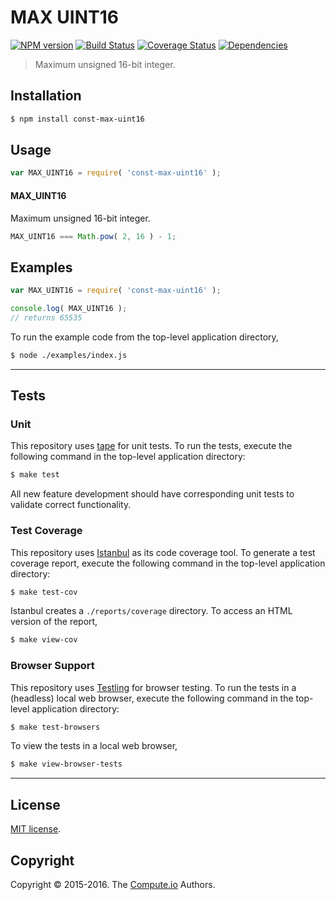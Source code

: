 MAX UINT16
===
[![NPM version][npm-image]][npm-url] [![Build Status][build-image]][build-url] [![Coverage Status][coverage-image]][coverage-url] [![Dependencies][dependencies-image]][dependencies-url]

> Maximum unsigned 16-bit integer.


## Installation

``` bash
$ npm install const-max-uint16
```


## Usage

``` javascript
var MAX_UINT16 = require( 'const-max-uint16' );
```

#### MAX_UINT16

Maximum unsigned 16-bit integer.

``` javascript
MAX_UINT16 === Math.pow( 2, 16 ) - 1;
```


## Examples

``` javascript
var MAX_UINT16 = require( 'const-max-uint16' );

console.log( MAX_UINT16 );
// returns 65535
```

To run the example code from the top-level application directory,

``` bash
$ node ./examples/index.js
```


---
## Tests

### Unit

This repository uses [tape][tape] for unit tests. To run the tests, execute the following command in the top-level application directory:

``` bash
$ make test
```

All new feature development should have corresponding unit tests to validate correct functionality.


### Test Coverage

This repository uses [Istanbul][istanbul] as its code coverage tool. To generate a test coverage report, execute the following command in the top-level application directory:

``` bash
$ make test-cov
```

Istanbul creates a `./reports/coverage` directory. To access an HTML version of the report,

``` bash
$ make view-cov
```


### Browser Support

This repository uses [Testling][testling] for browser testing. To run the tests in a (headless) local web browser, execute the following command in the top-level application directory:

``` bash
$ make test-browsers
```

To view the tests in a local web browser,

``` bash
$ make view-browser-tests
```

<!-- [![browser support][browsers-image]][browsers-url] -->


---
## License

[MIT license](http://opensource.org/licenses/MIT).


## Copyright

Copyright &copy; 2015-2016. The [Compute.io][compute-io] Authors.


[npm-image]: http://img.shields.io/npm/v/const-max-uint16.svg
[npm-url]: https://npmjs.org/package/const-max-uint16

[build-image]: http://img.shields.io/travis/const-io/max-uint16/master.svg
[build-url]: https://travis-ci.org/const-io/max-uint16

[coverage-image]: https://img.shields.io/codecov/c/github/const-io/max-uint16/master.svg
[coverage-url]: https://codecov.io/github/const-io/max-uint16?branch=master

[dependencies-image]: http://img.shields.io/david/const-io/max-uint16.svg
[dependencies-url]: https://david-dm.org/const-io/max-uint16

[dev-dependencies-image]: http://img.shields.io/david/dev/const-io/max-uint16.svg
[dev-dependencies-url]: https://david-dm.org/dev/const-io/max-uint16

[github-issues-image]: http://img.shields.io/github/issues/const-io/max-uint16.svg
[github-issues-url]: https://github.com/const-io/max-uint16/issues

[tape]: https://github.com/substack/tape
[istanbul]: https://github.com/gotwarlost/istanbul
[testling]: https://ci.testling.com

[compute-io]: https://github.com/compute-io
